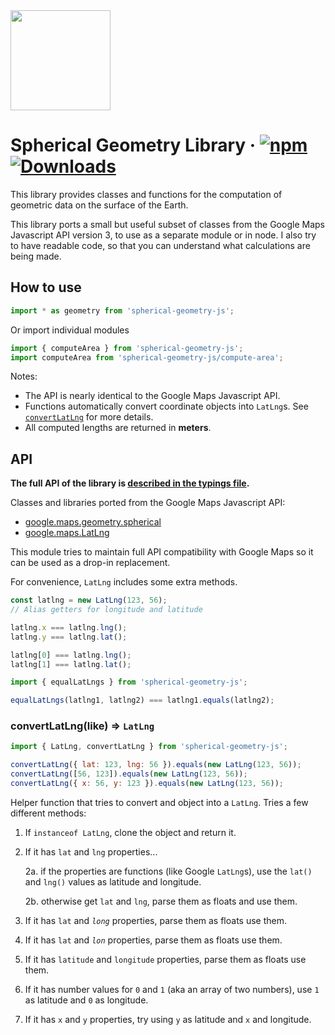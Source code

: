 <img alt="" src="images/sphere-geom-logo.png" height="160" width="160">

# Spherical Geometry Library &middot; [![npm](https://img.shields.io/npm/v/spherical-geometry-js.svg)](https://www.npmjs.com/package/spherical-geometry-js) [![Downloads](https://img.shields.io/npm/dt/spherical-geometry-js.svg)](https://www.npmjs.com/package/spherical-geometry-js)

This library provides classes and functions for the computation of geometric
data on the surface of the Earth.

This library ports a small but useful subset of classes from the Google Maps
Javascript API version 3, to use as a separate module or in node. I also try to
have readable code, so that you can understand what calculations are being made.

## How to use

```javascript
import * as geometry from 'spherical-geometry-js';
```

Or import individual modules

```javascript
import { computeArea } from 'spherical-geometry-js';
import computeArea from 'spherical-geometry-js/compute-area';
```

Notes:

- The API is nearly identical to the Google Maps Javascript API.
- Functions automatically convert coordinate objects into `LatLng`s. See
  [`convertLatLng`](#convertlatlnglike--latlng) for more details.
- All computed lengths are returned in **meters**.

## API

**The full API of the library is
[described in the typings file](./index.d.ts).**

Classes and libraries ported from the Google Maps Javascript API:

- [google.maps.geometry.spherical](https://developers.google.com/maps/documentation/javascript/reference/geometry#spherical)
- [google.maps.LatLng](https://developers.google.com/maps/documentation/javascript/reference/coordinates#LatLng)

This module tries to maintain full API compatibility with Google Maps so it can
be used as a drop-in replacement.

For convenience, `LatLng` includes some extra methods.

```javascript
const latlng = new LatLng(123, 56);
// Alias getters for longitude and latitude

latlng.x === latlng.lng();
latlng.y === latlng.lat();

latlng[0] === latlng.lng();
latlng[1] === latlng.lat();
```

```javascript
import { equalLatLngs } from 'spherical-geometry-js';

equalLatLngs(latlng1, latlng2) === latlng1.equals(latlng2);
```

### convertLatLng(like) ⇒ `LatLng`

```javascript
import { LatLng, convertLatLng } from 'spherical-geometry-js';

convertLatLng({ lat: 123, lng: 56 }).equals(new LatLng(123, 56));
convertLatLng([56, 123]).equals(new LatLng(123, 56));
convertLatLng({ x: 56, y: 123 }).equals(new LatLng(123, 56));
```

Helper function that tries to convert and object into a `LatLng`. Tries a few
different methods:

1. If `instanceof LatLng`, clone the object and return it.
2. If it has `lat` and `lng` properties...

   2a. if the properties are functions (like Google `LatLng`s), use the `lat()`
   and `lng()` values as latitude and longitude.

   2b. otherwise get `lat` and `lng`, parse them as floats and use them.

3. If it has `lat` and _`long`_ properties, parse them as floats use them.
4. If it has `lat` and _`lon`_ properties, parse them as floats use them.
5. If it has `latitude` and `longitude` properties, parse them as floats use
   them.
6. If it has number values for `0` and `1` (aka an array of two numbers), use
   `1` as latitude and `0` as longitude.
7. If it has `x` and `y` properties, try using `y` as latitude and `x` and
   longitude.
